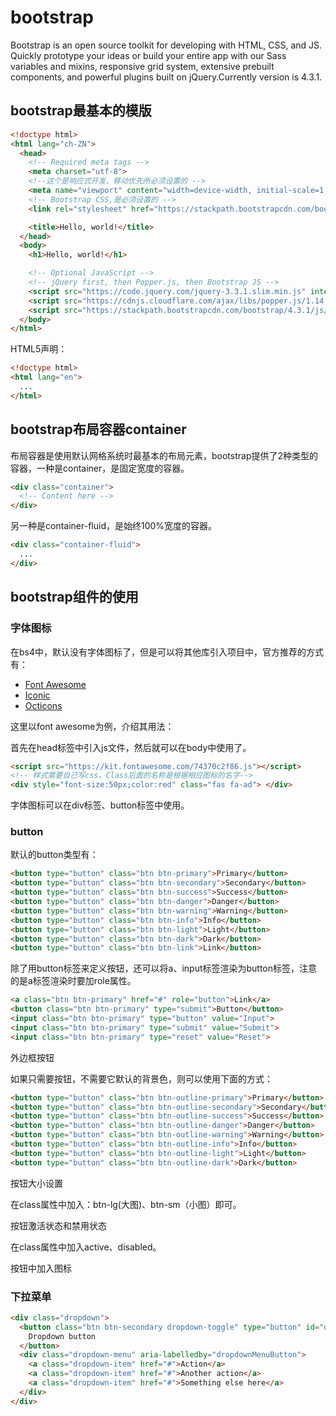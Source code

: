 

# bootstrap

Bootstrap is an open source toolkit for developing with HTML, CSS, and JS. Quickly prototype your ideas or build your entire app with our Sass variables and mixins, responsive grid system, extensive prebuilt components, and powerful plugins built on jQuery.Currently version is 4.3.1.

## bootstrap最基本的模版

```html
<!doctype html>
<html lang="ch-ZN">
  <head>
    <!-- Required meta tags -->
    <meta charset="utf-8">
    <!--这个是响应式开发、移动优先所必须设置的 -->
    <meta name="viewport" content="width=device-width, initial-scale=1, shrink-to-fit=no">
    <!-- Bootstrap CSS,是必须设置的 -->
    <link rel="stylesheet" href="https://stackpath.bootstrapcdn.com/bootstrap/4.3.1/css/bootstrap.min.css" integrity="sha384-ggOyR0iXCbMQv3Xipma34MD+dH/1fQ784/j6cY/iJTQUOhcWr7x9JvoRxT2MZw1T" crossorigin="anonymous">

    <title>Hello, world!</title>
  </head>
  <body>
    <h1>Hello, world!</h1>

    <!-- Optional JavaScript -->
    <!-- jQuery first, then Popper.js, then Bootstrap JS -->
    <script src="https://code.jquery.com/jquery-3.3.1.slim.min.js" integrity="sha384-q8i/X+965DzO0rT7abK41JStQIAqVgRVzpbzo5smXKp4YfRvH+8abtTE1Pi6jizo" crossorigin="anonymous"></script>
    <script src="https://cdnjs.cloudflare.com/ajax/libs/popper.js/1.14.7/umd/popper.min.js" integrity="sha384-UO2eT0CpHqdSJQ6hJty5KVphtPhzWj9WO1clHTMGa3JDZwrnQq4sF86dIHNDz0W1" crossorigin="anonymous"></script>
    <script src="https://stackpath.bootstrapcdn.com/bootstrap/4.3.1/js/bootstrap.min.js" integrity="sha384-JjSmVgyd0p3pXB1rRibZUAYoIIy6OrQ6VrjIEaFf/nJGzIxFDsf4x0xIM+B07jRM" crossorigin="anonymous"></script>
  </body>
</html>
```

HTML5声明：

```html
<!doctype html>
<html lang="en">
  ...
</html>
```

## bootstrap布局容器container

布局容器是使用默认网格系统时最基本的布局元素，bootstrap提供了2种类型的容器，一种是container，是固定宽度的容器。

```html
<div class="container">
  <!-- Content here -->
</div>
```

另一种是container-fluid，是始终100%宽度的容器。

```html
<div class="container-fluid">
  ...
</div>
```

## bootstrap组件的使用

### 字体图标

在bs4中，默认没有字体图标了，但是可以将其他库引入项目中，官方推荐的方式有：

- [Font Awesome](https://fontawesome.com/)
- [Iconic](https://github.com/iconic/open-iconic)
- [Octicons](https://octicons.github.com/)

这里以font awesome为例，介绍其用法：

首先在head标签中引入js文件，然后就可以在body中使用了。

```html
<script src="https://kit.fontawesome.com/74370c2f86.js"></script>
<!-- 样式需要自己写css，Class后面的名称是根据相应图标的名字-->
<div style="font-size:50px;color:red" class="fas fa-ad"> </div>
```

字体图标可以在div标签、button标签中使用。

### button

默认的button类型有：

```html
<button type="button" class="btn btn-primary">Primary</button>
<button type="button" class="btn btn-secondary">Secondary</button>
<button type="button" class="btn btn-success">Success</button>
<button type="button" class="btn btn-danger">Danger</button>
<button type="button" class="btn btn-warning">Warning</button>
<button type="button" class="btn btn-info">Info</button>
<button type="button" class="btn btn-light">Light</button>
<button type="button" class="btn btn-dark">Dark</button>
<button type="button" class="btn btn-link">Link</button>
```

除了用button标签来定义按钮，还可以将a、input标签渲染为button标签，注意的是a标签渲染时要加role属性。

```html
<a class="btn btn-primary" href="#" role="button">Link</a>
<button class="btn btn-primary" type="submit">Button</button>
<input class="btn btn-primary" type="button" value="Input">
<input class="btn btn-primary" type="submit" value="Submit">
<input class="btn btn-primary" type="reset" value="Reset">
```

外边框按钮

如果只需要按钮，不需要它默认的背景色，则可以使用下面的方式：

```html
<button type="button" class="btn btn-outline-primary">Primary</button>
<button type="button" class="btn btn-outline-secondary">Secondary</button>
<button type="button" class="btn btn-outline-success">Success</button>
<button type="button" class="btn btn-outline-danger">Danger</button>
<button type="button" class="btn btn-outline-warning">Warning</button>
<button type="button" class="btn btn-outline-info">Info</button>
<button type="button" class="btn btn-outline-light">Light</button>
<button type="button" class="btn btn-outline-dark">Dark</button>
```

按钮大小设置

在class属性中加入：btn-lg(大图)、btn-sm（小图）即可。

按钮激活状态和禁用状态

在class属性中加入active、disabled。

按钮中加入图标

### 下拉菜单

```html
<div class="dropdown">
  <button class="btn btn-secondary dropdown-toggle" type="button" id="dropdownMenuButton" data-toggle="dropdown" aria-haspopup="true" aria-expanded="false">
    Dropdown button
  </button>
  <div class="dropdown-menu" aria-labelledby="dropdownMenuButton">
    <a class="dropdown-item" href="#">Action</a>
    <a class="dropdown-item" href="#">Another action</a>
    <a class="dropdown-item" href="#">Something else here</a>
  </div>
</div>
```

